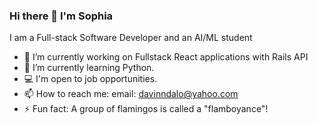 ### Hi there 👋 I'm Sophia


I am a Full-stack Software Developer and an AI/ML student

- 🔭 I’m currently working on Fullstack React applications with Rails API
- 🌱 I’m currently learning Python.
- 💻 I'm open to job opportunities.
- 📫 How to reach me: email: davinndalo@yahoo.com
- ⚡ Fun fact: A group of flamingos is called a "flamboyance"!

